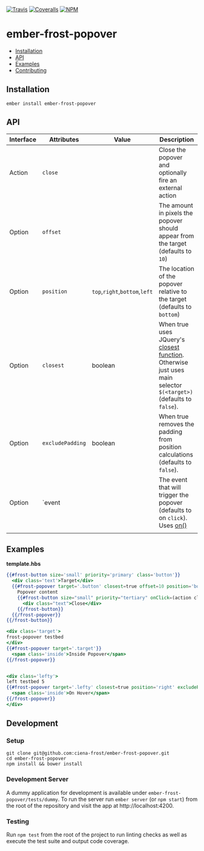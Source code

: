 [ci-img]: https://img.shields.io/travis/ciena-frost/ember-frost-popover.svg "Travis CI Build Status"
[ci-url]: https://travis-ci.org/ciena-frost/ember-frost-popover

[cov-img]: https://img.shields.io/coveralls/ciena-frost/ember-frost-popover.svg "Coveralls Code Coverage"
[cov-url]: https://coveralls.io/github/ciena-frost/ember-frost-popover

[npm-img]: https://img.shields.io/npm/v/ember-frost-popover.svg "NPM Version"
[npm-url]: https://www.npmjs.com/package/ember-frost-popover

[![Travis][ci-img]][ci-url] [![Coveralls][cov-img]][cov-url] [![NPM][npm-img]][npm-url]

# ember-frost-popover

 * [Installation](#installation)
 * [API](#api)
 * [Examples](#examples)
 * [Contributing](#development)

## Installation
```
ember install ember-frost-popover
```

## API

| Interface | Attributes | Value | Description |
| ----------| ---------- | ----- | ----------- |
| Action | `close` | | Close the popover and optionally fire an external action |
| Option | `offset` | | The amount in pixels the popover should appear from the target (defaults to `10`) |
| Option | `position` | `top`,`right`,`bottom`,`left`| The location of the popover relative to the target (defaults to `bottom`) |
| Option | `closest` | boolean  | When true uses JQuery's [closest function](https://api.jquery.com/closest/). Otherwise just uses main selector `$(<target>)` (defaults to `false`).  |
| Option | `excludePadding` | boolean  | When true removes the padding from position calculations (defaults to `false`).|
| Option | `event |  | The event that will trigger the popover (defaults to on `click`). Uses [on()](http://api.jquery.com/on/)|
| | |  ||


## Examples

**template.hbs**

```hbs
{{#frost-button size='small' priority='primary' class='button'}}
  <div class='text'>Target</div>
  {{#frost-popover target='.button' closest=true offset=10 position='bottom' as |close|}}
    Popover content
    {{#frost-button size="small" priority="tertiary" onClick=(action close)}}
      <div class="text">Close</div>
    {{/frost-button}}
  {{/frost-popover}}
{{/frost-button}}

<div class='target'>
frost-popover testbed
</div>
{{#frost-popover target='.target'}}
  <span class='inside'>Inside Popover</span>
{{/frost-popover}}


<div class='lefty'>
left testbed 5
{{#frost-popover target='.lefty' closest=true position='right' excludePadding=true event='mouseenter mouseleave'}}
  <span class='inside'>On Hover</span>
{{/frost-popover}}
</div>
```

## Development
### Setup
```
git clone git@github.com:ciena-frost/ember-frost-popover.git
cd ember-frost-popover
npm install && bower install
```

### Development Server
A dummy application for development is available under `ember-frost-popover/tests/dummy`.
To run the server run `ember server` (or `npm start`) from the root of the repository and
visit the app at http://localhost:4200.

### Testing
Run `npm test` from the root of the project to run linting checks as well as execute the test suite
and output code coverage.
